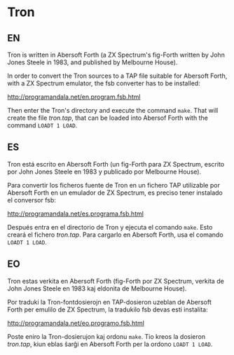Tron
====

## EN

Tron is written in Abersoft Forth (a ZX Spectrum's fig-Forth written by John
Jones Steele in 1983, and published by Melbourne House).

In order to convert the Tron sources to a TAP file suitable for Abersoft
Forth, with a ZX Spectrum emulator, the fsb converter has to be installed:

http://programandala.net/en.program.fsb.html

Then enter the Tron's directory and execute the command `make`.  That will
create the file _tron.tap_, that can be loaded into Abersof Forth with the
command `LOADT 1 LOAD`.

## ES

Tron está escrito en Abersoft Forth (un fig-Forth para ZX Spectrum, escrito
por John Jones Steele en 1983 y publicado por Melbourne House).

Para convertir los ficheros fuente de Tron en un fichero TAP utilizable por
Abersoft Forth en un emulador de ZX Spectrum, es preciso tener instalado el
conversor fsb:

http://programandala.net/es.programa.fsb.html

Después entra en el directorio de Tron y ejecuta el comando `make`.  Esto
creará el fichero _tron.tap_. Para cargarlo en Abersoft Forth, usa el comando
`LOADT 1 LOAD`.

## EO

Tron estas verkita en Abersoft Forth (fig-Forth por ZX Spectrum, verkita de
John Jones Steele en 1983 kaj eldonita de Melbourne House).

Por traduki la Tron-fontdosierojn en TAP-dosieron uzeblan de Abersoft Forth
per emulilo de ZX Spectrum, la tradukilo fsb devas esti instalita:

http://programandala.net/eo.programo.fsb.html

Poste eniro la Tron-dosierujon kaj ordonu `make`. Tio kreos la dosieron
_tron.tap_, kiun eblas ŝarĝi en Abersoft Forth per la ordono `LOADT 1 LOAD`.

